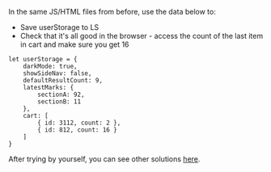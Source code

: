 
In the same JS/HTML files from before, use the data below to:

  

-   Save userStorage to LS
-   Check that it's all good in the browser - access the count of the last item in cart and make sure you get 16

  
```
let userStorage = {
    darkMode: true,
    showSideNav: false,
    defaultResultCount: 9,
    latestMarks: {
        sectionA: 92,
        sectionB: 11
    },
    cart: [
        { id: 3112, count: 2 },
        { id: 812, count: 16 }
    ]
}
```

After trying by yourself, you can see other solutions [here](https://codepen.io/ElevationPen/pen/BgBJav?editors=0010).